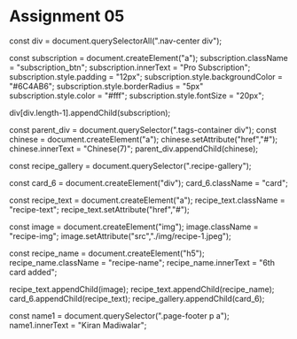 # Assignment 05

<!-- adding subscription button -->

const div = document.querySelectorAll(".nav-center div");

const subscription = document.createElement("a");
subscription.className = "subscription_btn";
subscription.innerText = "Pro Subscription";
subscription.style.padding = "12px";
subscription.style.backgroundColor = "#6C4AB6";
subscription.style.borderRadius = "5px"
subscription.style.color = "#fff";
subscription.style.fontSize = "20px";

div[div.length-1].appendChild(subscription);



<!-- chinese added in column -->

const parent_div = document.querySelector(".tags-container div");
const chinese = document.createElement("a");
chinese.setAttribute("href","#");
chinese.innerText = "Chinese(7)";
parent_div.appendChild(chinese);



<!-- 6th card adding -->

const recipe_gallery = document.querySelector(".recipe-gallery");

const card_6 = document.createElement("div");
card_6.className = "card";

const recipe_text = document.createElement("a");
recipe_text.className = "recipe-text";
recipe_text.setAttribute("href","#");

const image = document.createElement("img");
image.className = "recipe-img";
image.setAttribute("src","./img/recipe-1.jpeg");

const recipe_name = document.createElement("h5");
recipe_name.className = "recipe-name";
recipe_name.innerText = "6th card added";


recipe_text.appendChild(image);
recipe_text.appendChild(recipe_name);
card_6.appendChild(recipe_text);
recipe_gallery.appendChild(card_6);

const name1 = document.querySelector(".page-footer p a");
name1.innerText = "Kiran Madiwalar";
